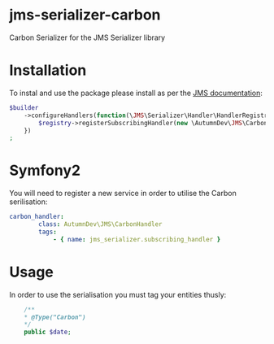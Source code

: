# jms-serializer-carbon
Carbon Serializer for the JMS Serializer library

# Installation
To instal and use the package please install as per the [JMS documentation](http://jmsyst.com/libs/serializer/master/handlers):
```php
$builder
    ->configureHandlers(function(\JMS\Serializer\Handler\HandlerRegistry $registry) {
        $registry->registerSubscribingHandler(new \AutumnDev\JMS\CarbonHandler());
    })
;
```
# Symfony2
You will need to register a new service in order to utilise the Carbon serilisation:
```yml
carbon_handler:
        class: AutumnDev\JMS\CarbonHandler
        tags:
            - { name: jms_serializer.subscribing_handler }
```
# Usage
In order to use the serialisation you must tag your entities thusly:
```php
    /**
    * @Type("Carbon")
    */
    public $date;
```